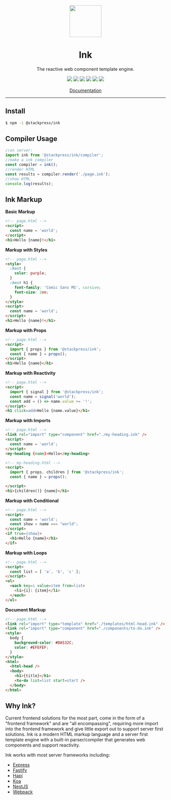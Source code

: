 <div align="center">
  <img src="https://stackpress.github.io/ink/ink-icon.png" width="100" />
  <h1>Ink</h1>
  <p>The reactive web component template engine.</p>
  <a href="https://www.npmjs.com/package/@stackpress/ink"><img src="https://img.shields.io/npm/v/%40stackpress%2Fink.svg?style=flat" /></a>
  <a href="https://github.com/stackpress/ink/blob/main/LICENSE"><img src="https://img.shields.io/badge/license-Apache%202.0-blue.svg?style=flat" /></a>
  <a href="https://github.com/stackpress/ink/commits/main/"><img src="https://img.shields.io/github/last-commit/stackpress/ink" /></a>
  <a href="https://github.com/stackpress/ink/actions"><img src="https://img.shields.io/github/actions/workflow/status/stackpress/ink/test.yml" /></a>
  <a href="https://coveralls.io/github/stackpress/ink?branch=main"><img src="https://coveralls.io/repos/github/stackpress/ink/badge.svg?branch=main" /></a>
  <a href="https://github.com/stackpress/ink/blob/main/README.md#contributing"><img src="https://img.shields.io/badge/PRs-welcome-brightgreen.svg" /></a>
  <br />
  <br />
  <a href="https://stackpress.io/ink">Documentation</a>
  <br />
  <hr />
</div>

## Install

```bash
$ npm -i @stackpress/ink
```

## Compiler Usage

```js
//on server:
import ink from '@stackpress/ink/compiler';
//make a ink compiler
const compiler = ink();
//render HTML
const results = compiler.render('./page.ink');
//show HTML
console.log(results);
```

## Ink Markup

**Basic Markup**

```html
<!-- page.html -->
<script>
  const name = 'world';
</script>
<h1>Hello {name}!</h1>
```

**Markup with Styles**

```html
<!-- page.html -->
<style>
  :host {
    color: purple;
  }
  :host h1 {
    font-family: 'Comic Sans MS', cursive;
    font-size: 2em;
  }
</style>
<script>
  const name = 'world';
</script>
<h1>Hello {name}!</h1>
```

**Markup with Props**

```html
<!-- page.html -->
<script>
  import { props } from '@stackpress/ink';
  const { name } = props();
</script>
<h1>Hello {name}</h1>
```

**Markup with Reactivity**

```html
<!-- page.html -->
<script>
  import { signal } from '@stackpress/ink';
  const name = signal('world');
  const add = () => name.value += '!';
</script>
<h1 click=add>Hello {name.value}</h1>
```

**Markup with Imports**

```html
<!-- page.html -->
<link rel="import" type="component" href="./my-heading.ink" />
<script>
  const name = 'world';
</script>
<my-heading {name}>Hello</my-heading>
```

```html
<!-- my-heading.html -->
<script>
  import { props, children } from '@stackpress/ink';
  const { name } = props();

</script>
<h1>{children()} {name}</h1>
```

**Markup with Conditional**

```html
<!-- page.html -->
<script>
  const name = 'world';
  const show = name === "world";
</script>
<if true={show}>
  <h1>Hello {name}</h1>
</if>
```

**Markup with Loops**

```html
<!-- page.html -->
<script>
  const list = [ 'a', 'b', 'c' ];
</script>
<ul>
  <each key=i value=item from=list>
    <li>{i}: {item}</li>
  </each>
</ul>
```

**Document Markup**

```html
<!-- page.html -->
<link rel="import" type="template" href="./templates/html-head.ink" />
<link rel="import" type="component" href="./components/to-do.ink" />
<style>
  body { 
    background-color: #DA532C; 
    color: #EFEFEF; 
  }
</style>
<html>
  <html-head />
  <body>
    <h1>{title}</h1>
    <to-do list=list start=start />
  </body>
</html>
```

## Why Ink?

Current frontend solutions for the most part, come in the form of a 
"frontend framework" and are "all encompassing", requiring more import 
into the frontend framework and give little export out to support server 
first solutions. Ink is a modern HTML markup language and a server 
first template engine with a built-in parser/compiler that generates 
web components and support reactivity. 

Ink works with most server frameworks including:

 - [Express](https://github.com/stackpress/ink/tree/main/examples/with-express)
 - [Fastify](https://github.com/stackpress/ink/tree/main/examples/with-fastify)
 - [Hapi](https://github.com/stackpress/ink/tree/main/examples/with-hapi)
 - [Koa](https://github.com/stackpress/ink/tree/main/examples/with-koa)
 - [NestJS](https://github.com/stackpress/ink/tree/main/examples/with-nest)
 - [Webpack](https://github.com/stackpress/ink/tree/main/examples/with-webpack)
